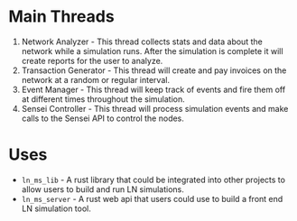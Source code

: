 # Main Threads
1. Network Analyzer - This thread collects stats and data about the network while a simulation runs. After the simulation is complete it will create reports for the user to analyze.
2. Transaction Generator - This thread will create and pay invoices on the network at a random or regular interval.
3. Event Manager - This thread will keep track of events and fire them off at different times throughout the simulation.
4. Sensei Controller - This thread will process simulation events and make calls to the Sensei API to control the nodes.

# Uses
- `ln_ms_lib` - A rust library that could be integrated into other projects to allow users to build and run LN simulations.
- `ln_ms_server` - A rust web api that users could use to build a front end LN simulation tool.
